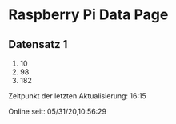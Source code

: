 
# Raspberry Pi Data Page
## Datensatz 1
1. 10
2. 98
3. 182

Zeitpunkt der letzten Aktualisierung: 16:15

Online seit: 05/31/20,10:56:29
    